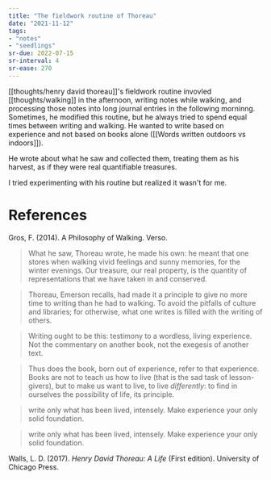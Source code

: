 ```yaml
---
title: "The fieldwork routine of Thoreau"
date: "2021-11-12"
tags:
- "notes"
- "seedlings"
sr-due: 2022-07-15
sr-interval: 4
sr-ease: 270
---
```


[[thoughts/henry david thoreau]]'s fieldwork routine invovled [[thoughts/walking]] in the afternoon, writing notes while walking, and processing those notes into long journal entries in the following morninng. Sometimes, he modified this routine, but he always tried to spend equal times between writing and walking. He wanted to write based on experience and not based on books alone ([[Words written outdoors vs indoors]]).

He wrote about what he saw and collected them, treating them as his harvest, as if they were real quantifiable treasures.

I tried experimenting with his routine but realized it wasn't for me.

# References

Gros, F. (2014). A Philosophy of Walking. Verso.

> What he saw, Thoreau wrote, he made his own: he meant that one stores when walking vivid feelings and sunny memories, for the winter evenings. Our treasure, our real property, is the quantity of representations that we have taken in and conserved.

> Thoreau, Emerson recalls, had made it a principle to give no more time to writing than he had to walking. To avoid the pitfalls of culture and libraries; for otherwise, what one writes is filled with the writing of others.

> Writing ought to be this: testimony to a wordless, living experience. Not the commentary on another book, not the exegesis of another text.

> Thus does the book, born out of experience, refer to that experience. Books are not to teach us how to live (that is the sad task of lesson-givers), but to make us want to live, to live *differently*: to find in ourselves the possibility of life, its principle.

> write only what has been lived, intensely. Make experience your only solid foundation.

> write only what has been lived, intensely. Make experience your only solid foundation.

Walls, L. D. (2017). *Henry David Thoreau: A Life* (First edition). University of Chicago Press.